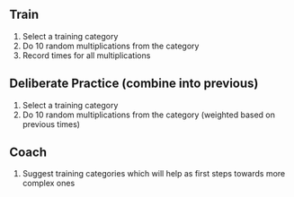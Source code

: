 ## Train

1. Select a training category
2. Do 10 random multiplications from the category
3. Record times for all multiplications

## Deliberate Practice (combine into previous)

1. Select a training category
2. Do 10 random multiplications from the category (weighted based on previous times)

## Coach

1. Suggest training categories which will help as first steps towards more complex ones
